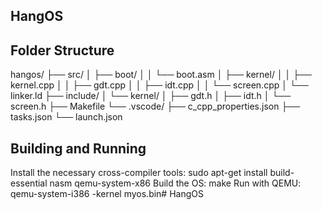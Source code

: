 ## HangOS

## Folder Structure

hangos/
├── src/
│ ├── boot/
│ │ └── boot.asm
│ ├── kernel/
│ │ ├── kernel.cpp
│ │ ├── gdt.cpp
│ │ ├── idt.cpp
│ │ └── screen.cpp
│ └── linker.ld
├── include/
│ └── kernel/
│ ├── gdt.h
│ ├── idt.h
│ └── screen.h
├── Makefile
└── .vscode/
├── c_cpp_properties.json
├── tasks.json
└── launch.json

## Building and Running
Install the necessary cross-compiler tools:
sudo apt-get install build-essential nasm qemu-system-x86
Build the OS:
make
Run with QEMU:
qemu-system-i386 -kernel myos.bin# HangOS
